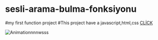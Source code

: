 # sesli-arama-bulma-fonksiyonu
#my first function project
#This project have a javascript,html,css
[CLİCK](https://ozkan4186.github.io/sesli-arama-bulma-fonksiyonu/)


![Animationnnnwsss](https://user-images.githubusercontent.com/109352349/193455018-659dc497-53a7-4381-a35a-6020dd2e301a.gif)
